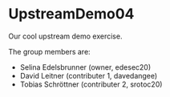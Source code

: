 # UpstreamDemo04

Our cool upstream demo exercise.  

The group members are:  
- Selina Edelsbrunner (owner, edesec20)
- David Leitner (contributer 1, davedangee)
- Tobias Schröttner (contributer 2, srotoc20)
